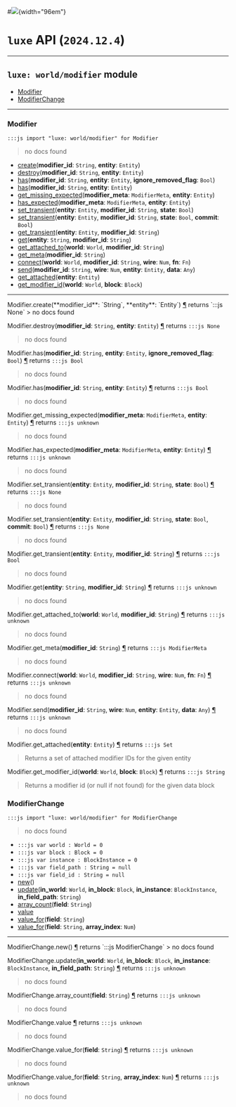 #![](../../../../../../images/luxe-dark.svg){width="96em"}

# `luxe` API (`2024.12.4`)  


---

## `luxe: world/modifier` module

- [Modifier](#modifier)   
- [ModifierChange](#modifierchange)   

---

### Modifier
`:::js import "luxe: world/modifier" for Modifier`
> no docs found

- [create](#Modifier.create+2)(**modifier_id**: `String`, **entity**: `Entity`)
- [destroy](#Modifier.destroy+2)(**modifier_id**: `String`, **entity**: `Entity`)
- [has](#Modifier.has+3)(**modifier_id**: `String`, **entity**: `Entity`, **ignore_removed_flag**: `Bool`)
- [has](#Modifier.has+2)(**modifier_id**: `String`, **entity**: `Entity`)
- [get_missing_expected](#Modifier.get_missing_expected+2)(**modifier_meta**: `ModifierMeta`, **entity**: `Entity`)
- [has_expected](#Modifier.has_expected+2)(**modifier_meta**: `ModifierMeta`, **entity**: `Entity`)
- [set_transient](#Modifier.set_transient+3)(**entity**: `Entity`, **modifier_id**: `String`, **state**: `Bool`)
- [set_transient](#Modifier.set_transient+4)(**entity**: `Entity`, **modifier_id**: `String`, **state**: `Bool`, **commit**: `Bool`)
- [get_transient](#Modifier.get_transient+2)(**entity**: `Entity`, **modifier_id**: `String`)
- [get](#Modifier.get+2)(**entity**: `String`, **modifier_id**: `String`)
- [get_attached_to](#Modifier.get_attached_to+2)(**world**: `World`, **modifier_id**: `String`)
- [get_meta](#Modifier.get_meta)(**modifier_id**: `String`)
- [connect](#Modifier.connect+4)(**world**: `World`, **modifier_id**: `String`, **wire**: `Num`, **fn**: `Fn`)
- [send](#Modifier.send+4)(**modifier_id**: `String`, **wire**: `Num`, **entity**: `Entity`, **data**: `Any`)
- [get_attached](#Modifier.get_attached)(**entity**: `Entity`)
- [get_modifier_id](#Modifier.get_modifier_id+2)(**world**: `World`, **block**: `Block`)

<hr/>
<endpoint module="luxe: world/modifier" class="Modifier" signature="create(modifier_id : String, entity : Entity)"></endpoint>
<signature id="Modifier.create+2">Modifier.create(**modifier_id**: `String`, **entity**: `Entity`)
<a class="headerlink" href="#Modifier.create+2" title="Permanent link">¶</a></signature>
<span class='api_ret'>returns</span> `:::js None`
> no docs found   

<endpoint module="luxe: world/modifier" class="Modifier" signature="destroy(modifier_id : String, entity : Entity)"></endpoint>
<signature id="Modifier.destroy+2">Modifier.destroy(**modifier_id**: `String`, **entity**: `Entity`)
<a class="headerlink" href="#Modifier.destroy+2" title="Permanent link">¶</a></signature>
<span class='api_ret'>returns</span> `:::js None`
> no docs found   

<endpoint module="luxe: world/modifier" class="Modifier" signature="has(modifier_id : String, entity : Entity, ignore_removed_flag : Bool)"></endpoint>
<signature id="Modifier.has+3">Modifier.has(**modifier_id**: `String`, **entity**: `Entity`, **ignore_removed_flag**: `Bool`)
<a class="headerlink" href="#Modifier.has+3" title="Permanent link">¶</a></signature>
<span class='api_ret'>returns</span> `:::js Bool`
> no docs found   

<endpoint module="luxe: world/modifier" class="Modifier" signature="has(modifier_id : String, entity : Entity)"></endpoint>
<signature id="Modifier.has+2">Modifier.has(**modifier_id**: `String`, **entity**: `Entity`)
<a class="headerlink" href="#Modifier.has+2" title="Permanent link">¶</a></signature>
<span class='api_ret'>returns</span> `:::js Bool`
> no docs found   

<endpoint module="luxe: world/modifier" class="Modifier" signature="get_missing_expected(modifier_meta : ModifierMeta, entity : Entity)"></endpoint>
<signature id="Modifier.get_missing_expected+2">Modifier.get_missing_expected(**modifier_meta**: `ModifierMeta`, **entity**: `Entity`)
<a class="headerlink" href="#Modifier.get_missing_expected+2" title="Permanent link">¶</a></signature>
<span class='api_ret'>returns</span> `:::js unknown`
> no docs found   

<endpoint module="luxe: world/modifier" class="Modifier" signature="has_expected(modifier_meta : ModifierMeta, entity : Entity)"></endpoint>
<signature id="Modifier.has_expected+2">Modifier.has_expected(**modifier_meta**: `ModifierMeta`, **entity**: `Entity`)
<a class="headerlink" href="#Modifier.has_expected+2" title="Permanent link">¶</a></signature>
<span class='api_ret'>returns</span> `:::js unknown`
> no docs found   

<endpoint module="luxe: world/modifier" class="Modifier" signature="set_transient(entity : Entity, modifier_id : String, state : Bool)"></endpoint>
<signature id="Modifier.set_transient+3">Modifier.set_transient(**entity**: `Entity`, **modifier_id**: `String`, **state**: `Bool`)
<a class="headerlink" href="#Modifier.set_transient+3" title="Permanent link">¶</a></signature>
<span class='api_ret'>returns</span> `:::js None`
> no docs found   

<endpoint module="luxe: world/modifier" class="Modifier" signature="set_transient(entity : Entity, modifier_id : String, state : Bool, commit : Bool)"></endpoint>
<signature id="Modifier.set_transient+4">Modifier.set_transient(**entity**: `Entity`, **modifier_id**: `String`, **state**: `Bool`, **commit**: `Bool`)
<a class="headerlink" href="#Modifier.set_transient+4" title="Permanent link">¶</a></signature>
<span class='api_ret'>returns</span> `:::js None`
> no docs found   

<endpoint module="luxe: world/modifier" class="Modifier" signature="get_transient(entity : Entity, modifier_id : String)"></endpoint>
<signature id="Modifier.get_transient+2">Modifier.get_transient(**entity**: `Entity`, **modifier_id**: `String`)
<a class="headerlink" href="#Modifier.get_transient+2" title="Permanent link">¶</a></signature>
<span class='api_ret'>returns</span> `:::js Bool`
> no docs found   

<endpoint module="luxe: world/modifier" class="Modifier" signature="get(entity : String, modifier_id : String)"></endpoint>
<signature id="Modifier.get+2">Modifier.get(**entity**: `String`, **modifier_id**: `String`)
<a class="headerlink" href="#Modifier.get+2" title="Permanent link">¶</a></signature>
<span class='api_ret'>returns</span> `:::js unknown`
> no docs found   

<endpoint module="luxe: world/modifier" class="Modifier" signature="get_attached_to(world : World, modifier_id : String)"></endpoint>
<signature id="Modifier.get_attached_to+2">Modifier.get_attached_to(**world**: `World`, **modifier_id**: `String`)
<a class="headerlink" href="#Modifier.get_attached_to+2" title="Permanent link">¶</a></signature>
<span class='api_ret'>returns</span> `:::js unknown`
> no docs found   

<endpoint module="luxe: world/modifier" class="Modifier" signature="get_meta(modifier_id : String)"></endpoint>
<signature id="Modifier.get_meta">Modifier.get_meta(**modifier_id**: `String`)
<a class="headerlink" href="#Modifier.get_meta" title="Permanent link">¶</a></signature>
<span class='api_ret'>returns</span> `:::js ModifierMeta`
> no docs found   

<endpoint module="luxe: world/modifier" class="Modifier" signature="connect(world : World, modifier_id : String, wire : Num, fn : Fn)"></endpoint>
<signature id="Modifier.connect+4">Modifier.connect(**world**: `World`, **modifier_id**: `String`, **wire**: `Num`, **fn**: `Fn`)
<a class="headerlink" href="#Modifier.connect+4" title="Permanent link">¶</a></signature>
<span class='api_ret'>returns</span> `:::js unknown`
> no docs found   

<endpoint module="luxe: world/modifier" class="Modifier" signature="send(modifier_id : String, wire : Num, entity : Entity, data : Any)"></endpoint>
<signature id="Modifier.send+4">Modifier.send(**modifier_id**: `String`, **wire**: `Num`, **entity**: `Entity`, **data**: `Any`)
<a class="headerlink" href="#Modifier.send+4" title="Permanent link">¶</a></signature>
<span class='api_ret'>returns</span> `:::js unknown`
> no docs found   

<endpoint module="luxe: world/modifier" class="Modifier" signature="get_attached(entity : Entity)"></endpoint>
<signature id="Modifier.get_attached">Modifier.get_attached(**entity**: `Entity`)
<a class="headerlink" href="#Modifier.get_attached" title="Permanent link">¶</a></signature>
<span class='api_ret'>returns</span> `:::js Set`
> Returns a set of attached modifier IDs for the given entity   

<endpoint module="luxe: world/modifier" class="Modifier" signature="get_modifier_id(world : World, block : Block)"></endpoint>
<signature id="Modifier.get_modifier_id+2">Modifier.get_modifier_id(**world**: `World`, **block**: `Block`)
<a class="headerlink" href="#Modifier.get_modifier_id+2" title="Permanent link">¶</a></signature>
<span class='api_ret'>returns</span> `:::js String`
> Returns a modifier id (or null if not found) for the given data block   

### ModifierChange
`:::js import "luxe: world/modifier" for ModifierChange`
> no docs found

- `:::js var world : World = 0`
- `:::js var block : Block = 0`
- `:::js var instance : BlockInstance = 0`
- `:::js var field_path : String = null`
- `:::js var field_id : String = null`
- [new](#ModifierChange.new)()
- [update](#ModifierChange.update+4)(**in_world**: `World`, **in_block**: `Block`, **in_instance**: `BlockInstance`, **in_field_path**: `String`)
- [array_count](#ModifierChange.array_count)(**field**: `String`)
- [value](#ModifierChange.value)
- [value_for](#ModifierChange.value_for)(**field**: `String`)
- [value_for](#ModifierChange.value_for+2)(**field**: `String`, **array_index**: `Num`)

<hr/>
<endpoint module="luxe: world/modifier" class="ModifierChange" signature="new()"></endpoint>
<signature id="ModifierChange.new">ModifierChange.new()
<a class="headerlink" href="#ModifierChange.new" title="Permanent link">¶</a></signature>
<span class='api_ret'>returns</span> `:::js ModifierChange`
> no docs found   

<endpoint module="luxe: world/modifier" class="ModifierChange" signature="update(in_world : World, in_block : Block, in_instance : BlockInstance, in_field_path : String)"></endpoint>
<signature id="ModifierChange.update+4">ModifierChange.update(**in_world**: `World`, **in_block**: `Block`, **in_instance**: `BlockInstance`, **in_field_path**: `String`)
<a class="headerlink" href="#ModifierChange.update+4" title="Permanent link">¶</a></signature>
<span class='api_ret'>returns</span> `:::js unknown`
> no docs found   

<endpoint module="luxe: world/modifier" class="ModifierChange" signature="array_count(field : String)"></endpoint>
<signature id="ModifierChange.array_count">ModifierChange.array_count(**field**: `String`)
<a class="headerlink" href="#ModifierChange.array_count" title="Permanent link">¶</a></signature>
<span class='api_ret'>returns</span> `:::js unknown`
> no docs found   

<endpoint module="luxe: world/modifier" class="ModifierChange" signature="value"></endpoint>
<signature id="ModifierChange.value">ModifierChange.value
<a class="headerlink" href="#ModifierChange.value" title="Permanent link">¶</a></signature>
<span class='api_ret'>returns</span> `:::js unknown`
> no docs found   

<endpoint module="luxe: world/modifier" class="ModifierChange" signature="value_for(field : String)"></endpoint>
<signature id="ModifierChange.value_for">ModifierChange.value_for(**field**: `String`)
<a class="headerlink" href="#ModifierChange.value_for" title="Permanent link">¶</a></signature>
<span class='api_ret'>returns</span> `:::js unknown`
> no docs found   

<endpoint module="luxe: world/modifier" class="ModifierChange" signature="value_for(field : String, array_index : Num)"></endpoint>
<signature id="ModifierChange.value_for+2">ModifierChange.value_for(**field**: `String`, **array_index**: `Num`)
<a class="headerlink" href="#ModifierChange.value_for+2" title="Permanent link">¶</a></signature>
<span class='api_ret'>returns</span> `:::js unknown`
> no docs found   

